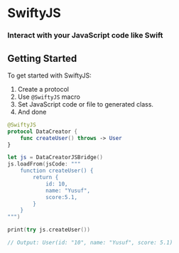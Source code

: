 # SwiftyJS

### Interact with your JavaScript code like Swift

## Getting Started
To get started with SwiftyJS:

1. Create a protocol
2. Use `@SwiftyJS` macro
3. Set JavaScript code or file to generated class.
4. And done

```swift
@SwiftyJS
protocol DataCreator {
    func createUser() throws -> User
}

let js = DataCreatorJSBridge()
js.loadFrom(jsCode: """
    function createUser() {
        return {
            id: 10,
            name: "Yusuf",
            score:5.1,
        }
    }
""")

print(try js.createUser())

// Output: User(id: "10", name: "Yusuf", score: 5.1)
```
